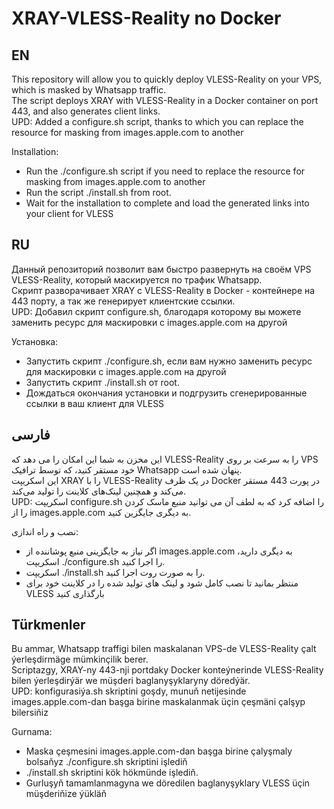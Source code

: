 # XRAY-VLESS-Reality no Docker
## EN   
This repository will allow you to quickly deploy VLESS-Reality on your VPS, which is masked by Whatsapp traffic.   
The script deploys XRAY with VLESS-Reality in a Docker container on port 443, and also generates client links.   
UPD: Added a configure.sh script, thanks to which you can replace the resource for masking from images.apple.com to another
        
Installation:   
- Run the ./configure.sh script if you need to replace the resource for masking from images.apple.com to another    
- Run the script ./install.sh from root.    
- Wait for the installation to complete and load the generated links into your client for VLESS    
   		
   
			
## RU     
Данный репозиторий позволит вам быстро развернуть на своём VPS VLESS-Reality, который маскируется по трафик Whatsapp.   
Скрипт разворачивает XRAY с VLESS-Reality в Docker - контейнере на 443 порту, а так же генерирует клиентские ссылки.    
UPD: Добавил скрипт configure.sh, благодаря которому вы можете заменить ресурс для маскировки с images.apple.com на другой   
   
Установка:    
 -  Запустить скрипт ./configure.sh, если вам нужно заменить ресурс для маскировки с images.apple.com на другой  
 -  Запустить скрипт ./install.sh от root.    
 -  Дождаться окончания установки и подгрузить сгенерированные ссылки в ваш клиент для VLESS    
   
   
	   	
##  فارسی       
این مخزن به شما این امکان را می دهد که VLESS-Reality را به سرعت بر روی VPS خود مستقر کنید، که توسط ترافیک Whatsapp پنهان شده است.    
این اسکریپت XRAY را با VLESS-Reality در یک ظرف Docker در پورت 443 مستقر می‌کند و همچنین لینک‌های کلاینت را تولید می‌کند.    
UPD: اسکریپت configure.sh را اضافه کرد که به لطف آن می توانید منبع ماسک کردن را از images.apple.com به دیگری جایگزین کنید.   
        
نصب و راه اندازی:   
 - اگر نیاز به جایگزینی منبع پوشاننده از images.apple.com به دیگری دارید، اسکریپت ./configure.sh را اجرا کنید.    
 - اسکریپت ./install.sh را به صورت روت اجرا کنید.   
 - منتظر بمانید تا نصب کامل شود و لینک های تولید شده را در کلاینت خود برای VLESS بارگذاری کنید   
   
   
## Türkmenler        
Bu ammar, Whatsapp traffigi bilen maskalanan VPS-de VLESS-Reality çalt ýerleşdirmäge mümkinçilik berer.   
Scriptazgy, XRAY-ny 443-nji portdaky Docker konteýnerinde VLESS-Reality bilen ýerleşdirýär we müşderi baglanyşyklaryny döredýär.   
UPD: konfigurasiýa.sh skriptini goşdy, munuň netijesinde images.apple.com-dan başga birine maskalanmak üçin çeşmäni çalşyp bilersiňiz   
       
Gurnama:    
 - Maska çeşmesini images.apple.com-dan başga birine çalyşmaly bolsaňyz ./configure.sh skriptini işlediň   
 - ./install.sh skriptini kök hökmünde işlediň.   
 - Gurluşyň tamamlanmagyna we döredilen baglanyşyklary VLESS üçin müşderiňize ýükläň   

